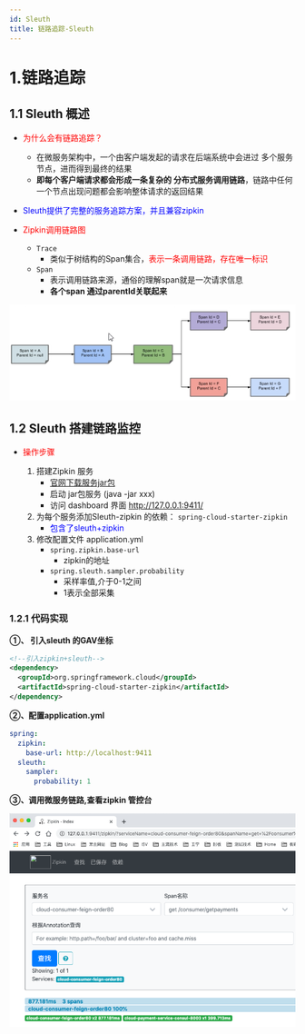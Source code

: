 ```yaml
---
id: Sleuth
title: 链路追踪-Sleuth
---
```


# 1.链路追踪

## 1.1 Sleuth 概述

- <font color='red'>为什么会有链路追踪？</font>

  - 在微服务架构中，一个由客户端发起的请求在后端系统中会进过 多个服务节点，进而得到最终的结果
  - **即每个客户端请求都会形成一条复杂的 分布式服务调用链路**，链路中任何一个节点出现问题都会影响整体请求的返回结果
- <font color='blue'>Sleuth提供了完整的服务追踪方案，并且兼容zipkin</font>
- <font color='red'>Zipkin调用链路图</font> 

  - `Trace`
    - 类似于树结构的Span集合，<font color='red'>表示一条调用链路，存在唯一标识</font>
  - `Span`
    - 表示调用链路来源，通俗的理解span就是一次请求信息
    - **各个span 通过parentId关联起来**

![image-20201213144952511](../image/9.%E9%93%BE%E8%B7%AF%E8%BF%BD%E8%B8%AA-%20Sleuth/image-20201213144952511.png)

## 1.2 Sleuth 搭建链路监控

- <font color='red'>操作步骤</font>

  1. 搭建Zipkin 服务
     - [官网下载服务jar包](https://dl.bintray.com/openzipkin/maven/io/zipkin/java/zipkin-server/)
     - 启动 jar包服务 (java -jar xxx)
     - 访问 dashboard 界面 http://127.0.0.1:9411/
  2. 为每个服务添加Sleuth-zipkin 的依赖： `spring-cloud-starter-zipkin`
     - <font color='blue'>包含了sleuth+zipkin</font> 
  3. 修改配置文件 application.yml
     - `spring.zipkin.base-url`
       - zipkin的地址
     - `spring.sleuth.sampler.probability`
       - 采样率值,介于0-1之间
       - 1表示全部采集

### 1.2.1 代码实现

**①、 引入sleuth 的GAV坐标**

```xml
<!--引入zipkin+sleuth-->
<dependency>
  <groupId>org.springframework.cloud</groupId>
  <artifactId>spring-cloud-starter-zipkin</artifactId>
</dependency>
```

**②、配置application.yml**

```yml
spring:
  zipkin:
    base-url: http://localhost:9411
  sleuth:
    sampler:
      probability: 1
```



**③、调用微服务链路,查看zipkin 管控台**

![image-20201213151438991](../image/9.%E9%93%BE%E8%B7%AF%E8%BF%BD%E8%B8%AA-%20Sleuth/image-20201213151438991.png)